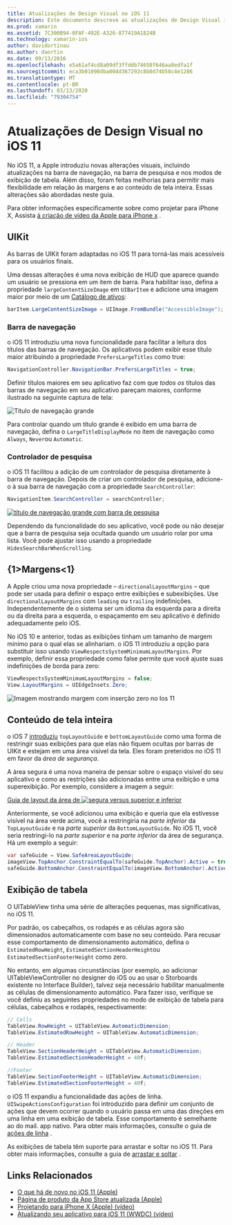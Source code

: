 ```yaml
---
title: Atualizações de Design Visual no iOS 11
description: Este documento descreve as atualizações de Design Visual introduzidas no iOS 11. Ele aborda as alterações nas barras de navegação, controladores de pesquisa, margens, conteúdo de tela inteira e exibições de tabela.
ms.prod: xamarin
ms.assetid: 7C300B94-0FAF-492E-A326-877419A1824B
ms.technology: xamarin-ios
author: davidortinau
ms.author: daortin
ms.date: 09/13/2016
ms.openlocfilehash: e5a61af4cd8a09df3ffddb74658f646aa8edfa1f
ms.sourcegitcommit: eca3b01098dba004d367292c8b0d74b58c4e1206
ms.translationtype: MT
ms.contentlocale: pt-BR
ms.lasthandoff: 03/13/2020
ms.locfileid: "79304754"
---
```

# <a name="visual-design-updates-in-ios-11"></a>Atualizações de Design Visual no iOS 11

No iOS 11, a Apple introduziu novas alterações visuais, incluindo atualizações na barra de navegação, na barra de pesquisa e nos modos de exibição de tabela. Além disso, foram feitas melhorias para permitir mais flexibilidade em relação às margens e ao conteúdo de tela inteira. Essas alterações são abordadas neste guia. 

Para obter informações especificamente sobre como projetar para iPhone X, Assista [à criação de vídeo da Apple para iPhone x](https://developer.apple.com/videos/play/fall2017/801/) .

## <a name="uikit"></a>UIKit

As barras de UIKit foram adaptadas no iOS 11 para torná-las mais acessíveis para os usuários finais.

Uma dessas alterações é uma nova exibição de HUD que aparece quando um usuário se pressiona em um item de barra. Para habilitar isso, defina a propriedade `largeContentSizeImage` em `UIBarItem` e adicione uma imagem maior por meio de um [Catálogo de ativos](~/ios/app-fundamentals/images-icons/displaying-an-image.md):

```csharp
barItem.LargeContentSizeImage = UIImage.FromBundle("AccessibleImage");
```

### <a name="navigation-bar"></a>Barra de navegação
o iOS 11 introduziu uma nova funcionalidade para facilitar a leitura dos títulos das barras de navegação. Os aplicativos podem exibir esse título maior atribuindo a propriedade `PrefersLargeTitles` como true:

```csharp
NavigationController.NavigationBar.PrefersLargeTitles = true;
```

Definir títulos maiores em seu aplicativo faz com que _todos os_ títulos das barras de navegação em seu aplicativo pareçam maiores, conforme ilustrado na seguinte captura de tela:

![Título de navegação grande](visual-design-images/image7.png)

Para controlar quando um título grande é exibido em uma barra de navegação, defina o `LargeTitleDisplayMode` no item de navegação como `Always`, `Never`ou `Automatic`.

### <a name="search-controller"></a>Controlador de pesquisa

o iOS 11 facilitou a adição de um controlador de pesquisa diretamente à barra de navegação. Depois de criar um controlador de pesquisa, adicione-o à sua barra de navegação com a propriedade `SearchController`:

```csharp
NavigationItem.SearchController = searchController;
```

[![título de navegação grande com barra de pesquisa](visual-design-images/image8-sml.png)](visual-design-images/image8-sml.png#lightbox)

Dependendo da funcionalidade do seu aplicativo, você pode ou não desejar que a barra de pesquisa seja ocultada quando um usuário rolar por uma lista. Você pode ajustar isso usando a propriedade `HidesSearchBarWhenScrolling`.

## <a name="margins"></a>{1&gt;Margens&lt;1}

A Apple criou uma nova propriedade – `directionalLayoutMargins` – que pode ser usada para definir o espaço entre exibições e subexibições. Use `directionalLayoutMargins` com `leading` ou `trailing` indefinições. Independentemente de o sistema ser um idioma da esquerda para a direita ou da direita para a esquerda, o espaçamento em seu aplicativo é definido adequadamente pelo iOS.

No iOS 10 e anterior, todas as exibições tinham um tamanho de margem mínimo para o qual elas se alinhariam. o iOS 11 introduziu a opção para substituir isso usando `ViewRespectsSystemMinimumLayoutMargins`. Por exemplo, definir essa propriedade como false permite que você ajuste suas indefinições de borda para zero:

```csharp
ViewRespectsSystemMinimumLayoutMargins = false;
View.LayoutMargins = UIEdgeInsets.Zero;
```

![Imagem mostrando margem com inserção zero no Ios 11](visual-design-images/image9.png)

<a name="fullscreen" />

## <a name="full-screen-content"></a>Conteúdo de tela inteira

o iOS 7 [introduziu](~/ios/platform/introduction-to-ios7/ios7-ui.md#fullscreen) `topLayoutGuide` e `bottomLayoutGuide` como uma forma de restringir suas exibições para que elas não fiquem ocultas por barras de UIKit e estejam em uma área visível da tela. Eles foram preteridos no iOS 11 em favor da _área de segurança_.

A área segura é uma nova maneira de pensar sobre o espaço visível do seu aplicativo e como as restrições são adicionadas entre uma exibição e uma superexibição. Por exemplo, considere a imagem a seguir:

[Guia de layout da área de ![segura versus superior e inferior](visual-design-images/image10-sml.png)](visual-design-images/image10.png#lightbox)

Anteriormente, se você adicionou uma exibição e queria que ela estivesse visível na área verde acima, você a restringiria na _parte inferior_ da `TopLayoutGuide` e na _parte superior_ da `BottomLayoutGuide`. No iOS 11, você seria restringi-lo na _parte superior_ e na _parte inferior_ da área de segurança. Há um exemplo a seguir:

```csharp
var safeGuide = View.SafeAreaLayoutGuide;
imageView.TopAnchor.ConstraintEqualTo(safeGuide.TopAnchor).Active = true;
safeGuide.BottomAnchor.ConstraintEqualTo(imageView.BottomAnchor).Active = true;
```

## <a name="table-view"></a>Exibição de tabela

O UITableView tinha uma série de alterações pequenas, mas significativas, no iOS 11.

Por padrão, os cabeçalhos, os rodapés e as células agora são dimensionados automaticamente com base no seu conteúdo. Para recusar esse comportamento de dimensionamento automático, defina o `EstimatedRowHeight`, `EstimatedSectionHeaderHeight`ou `EstimatedSectionFooterHeight` como zero.

No entanto, em algumas circunstâncias (por exemplo, ao adicionar UITableViewController no designer do iOS ou ao usar o Storboards existente no Interface Builder), talvez seja necessário habilitar manualmente as células de dimensionamento automático. Para fazer isso, verifique se você definiu as seguintes propriedades no modo de exibição de tabela para células, cabeçalhos e rodapés, respectivamente:

```csharp
// Cells
TableView.RowHeight = UITableView.AutomaticDimension;
TableView.EstimatedRowHeight = UITableView.AutomaticDimension;

// Header
TableView.SectionHeaderHeight = UITableView.AutomaticDimension;
TableView.EstimatedSectionHeaderHeight = 40f;

//Footer
TableView.SectionFooterHeight = UITableView.AutomaticDimension;
TableView.EstimatedSectionFooterHeight = 40f;

```

o iOS 11 expandiu a funcionalidade das ações de linha. `UISwipeActionsConfiguration` foi introduzido para definir um conjunto de ações que devem ocorrer quando o usuário passa em uma das direções em uma linha em uma exibição de tabela. Esse comportamento é semelhante ao do mail. app nativo. Para obter mais informações, consulte o guia de [ações de linha](~/ios/user-interface/controls/tables/row-action.md) .

As exibições de tabela têm suporte para arrastar e soltar no iOS 11. Para obter mais informações, consulte a guia de [arrastar e soltar](~/ios/platform/introduction-to-ios11/drag-and-drop.md#uitableview) .

## <a name="related-links"></a>Links Relacionados

- [O que há de novo no iOS 11 (Apple)](https://developer.apple.com/ios/)
- [Página de produto da App Store atualizada (Apple)](https://developer.apple.com/app-store/product-page/)
- [Projetando para iPhone X (Apple) (vídeo)](https://developer.apple.com/videos/play/fall2017/801/)
- [Atualizando seu aplicativo para iOS 11 (WWDC) (vídeo)](https://developer.apple.com/videos/play/wwdc2017/204/)
